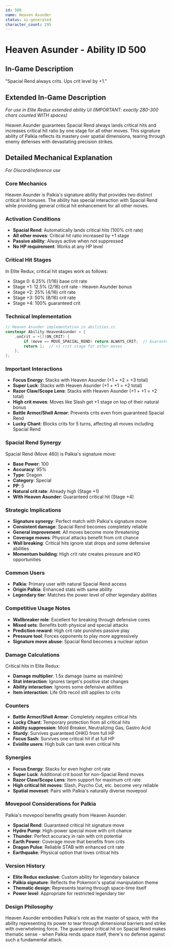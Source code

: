```yaml
---
id: 500
name: Heaven Asunder
status: ai-generated
character_count: 295
---
```


# Heaven Asunder - Ability ID 500

## In-Game Description
"Spacial Rend always crits. Ups crit level by +1."

## Extended In-Game Description
*For use in Elite Redux extended ability UI (IMPORTANT: exactly 280-300 chars counted WITH spaces)*

Heaven Asunder guarantees Spacial Rend always lands critical hits and increases critical hit ratio by one stage for all other moves. This signature ability of Palkia reflects its mastery over spatial dimensions, tearing through enemy defenses with devastating precision strikes.

## Detailed Mechanical Explanation
*For Discord/reference use*

### Core Mechanics
Heaven Asunder is Palkia's signature ability that provides two distinct critical hit bonuses. The ability has special interaction with Spacial Rend while providing general critical hit enhancement for all other moves.

### Activation Conditions
- **Spacial Rend**: Automatically lands critical hits (100% crit rate)
- **All other moves**: Critical hit ratio increased by +1 stage
- **Passive ability**: Always active when not suppressed
- **No HP requirement**: Works at any HP level

### Critical Hit Stages
In Elite Redux, critical hit stages work as follows:
- Stage 0: 6.25% (1/16) base crit rate
- Stage +1: 12.5% (2/16) crit rate - Heaven Asunder bonus
- Stage +2: 25% (4/16) crit rate
- Stage +3: 50% (8/16) crit rate
- Stage +4: 100% guaranteed crit

### Technical Implementation
```c
// Heaven Asunder implementation in abilities.cc
constexpr Ability HeavenAsunder = {
    .onCrit = +[](ON_CRIT) {
        if (move == MOVE_SPACIAL_REND) return ALWAYS_CRIT;  // Guaranteed crit
        return 1;  // +1 crit stage for other moves
    },
};
```

### Important Interactions
- **Focus Energy**: Stacks with Heaven Asunder (+1 + +2 = +3 total)
- **Super Luck**: Stacks with Heaven Asunder (+1 + +1 = +2 total)
- **Razor Claw/Scope Lens**: Stacks with Heaven Asunder (+1 + +1 = +2 total)
- **High crit moves**: Moves like Slash get +1 stage on top of their natural bonus
- **Battle Armor/Shell Armor**: Prevents crits even from guaranteed Spacial Rend
- **Lucky Chant**: Blocks crits for 5 turns, affecting all moves including Spacial Rend

### Spacial Rend Synergy
Spacial Rend (Move 460) is Palkia's signature move:
- **Base Power**: 100
- **Accuracy**: 95%
- **Type**: Dragon
- **Category**: Special
- **PP**: 5
- **Natural crit rate**: Already high (Stage +1)
- **With Heaven Asunder**: Guaranteed critical hit (Stage +4)

### Strategic Implications
- **Signature synergy**: Perfect match with Palkia's signature move
- **Consistent damage**: Spacial Rend becomes completely reliable
- **General improvement**: All moves become more threatening
- **Coverage moves**: Physical attacks benefit from crit chance
- **Wall breaking**: Critical hits ignore stat drops and some defensive abilities
- **Momentum building**: High crit rate creates pressure and KO opportunities

### Common Users
- **Palkia**: Primary user with natural Spacial Rend access
- **Origin Palkia**: Enhanced stats with same ability
- **Legendary tier**: Matches the power level of other legendary abilities

### Competitive Usage Notes
- **Wallbreaker role**: Excellent for breaking through defensive cores
- **Mixed sets**: Benefits both physical and special attacks
- **Prediction reward**: High crit rate punishes passive play
- **Pressure tool**: Forces opponents to play more aggressively
- **Signature move abuse**: Spacial Rend becomes a nuclear option

### Damage Calculations
Critical hits in Elite Redux:
- **Damage multiplier**: 1.5x damage (same as mainline)
- **Stat interaction**: Ignores target's positive stat changes
- **Ability interaction**: Ignores some defensive abilities
- **Item interaction**: Life Orb recoil still applies to crits

### Counters
- **Battle Armor/Shell Armor**: Completely negates critical hits
- **Lucky Chant**: Temporary protection from all critical hits
- **Ability suppression**: Mold Breaker, Neutralizing Gas, Gastro Acid
- **Sturdy**: Survives guaranteed OHKO from full HP
- **Focus Sash**: Survives one critical hit if at full HP
- **Eviolite users**: High bulk can tank even critical hits

### Synergies
- **Focus Energy**: Stacks for even higher crit rate
- **Super Luck**: Additional crit boost for non-Spacial Rend moves
- **Razor Claw/Scope Lens**: Item support for maximum crit rate
- **High critical hit moves**: Slash, Psycho Cut, etc. become very reliable
- **Spatial moveset**: Pairs with Palkia's naturally diverse movepool

### Movepool Considerations for Palkia
Palkia's movepool benefits greatly from Heaven Asunder:
- **Spacial Rend**: Guaranteed critical hit signature move
- **Hydro Pump**: High-power special move with crit chance
- **Thunder**: Perfect accuracy in rain with crit potential
- **Earth Power**: Coverage move that benefits from crits
- **Dragon Pulse**: Reliable STAB with enhanced crit rate
- **Earthquake**: Physical option that loves critical hits

### Version History
- **Elite Redux exclusive**: Custom ability for legendary balance
- **Palkia signature**: Reflects the Pokemon's spatial manipulation theme
- **Thematic design**: Represents tearing through space-time itself
- **Power level**: Appropriate for restricted legendary tier

### Design Philosophy
Heaven Asunder embodies Palkia's role as the master of space, with the ability representing its power to tear through dimensional barriers and strike with overwhelming force. The guaranteed critical hit on Spacial Rend makes thematic sense - when Palkia rends space itself, there's no defense against such a fundamental attack.